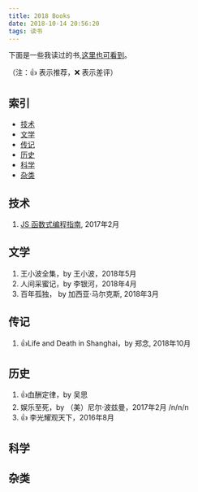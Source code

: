 ```yaml
---
title: 2018 Books
date: 2018-10-14 20:56:20
tags: 读书
---
```

下面是一些我读过的书,[这里也可看到](https://github.com/p89v51rb/readingList/blob/master/MyReadingList.md)。

（注：:+1: 表示推荐，:x: 表示差评）

## 索引
- [技术](#技术)
- [文学](#文学)
- [传记](#传记)
- [历史](#历史)
- [科学](#科学)
- [杂类](#杂类)

## 技术

1. [JS 函数式编程指南](https://github.com/llh911001/mostly-adequate-guide-chinese), 2017年2月

## 文学

1. 王小波全集，by 王小波，2018年5月
1. 人间采蜜记，by 李银河，2018年4月
1. 百年孤独， by 加西亚·马尔克斯, 2018年3月

## 传记

1. :+1:Life and Death in Shanghai，by 郑念, 2018年10月


## 历史

1. :+1:血酬定律，by 吴思
1. 娱乐至死，by （美）尼尔·波兹曼，2017年2月
/n/n/n
1. :+1: 李光耀观天下，2016年8月

## 科学



## 杂类
